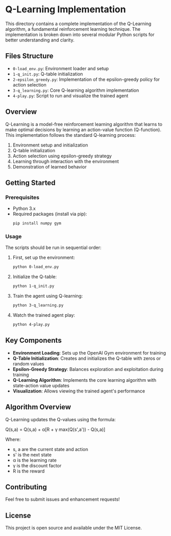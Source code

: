 # Q-Learning Implementation

This directory contains a complete implementation of the Q-Learning algorithm, a fundamental reinforcement learning technique. The implementation is broken down into several modular Python scripts for better understanding and clarity.

## Files Structure

- `0-load_env.py`: Environment loader and setup
- `1-q_init.py`: Q-table initialization
- `2-epsilon_greedy.py`: Implementation of the epsilon-greedy policy for action selection
- `3-q_learning.py`: Core Q-learning algorithm implementation
- `4-play.py`: Script to run and visualize the trained agent

## Overview

Q-Learning is a model-free reinforcement learning algorithm that learns to make optimal decisions by learning an action-value function (Q-function). This implementation follows the standard Q-learning process:

1. Environment setup and initialization
2. Q-table initialization
3. Action selection using epsilon-greedy strategy
4. Learning through interaction with the environment
5. Demonstration of learned behavior

## Getting Started

### Prerequisites

- Python 3.x
- Required packages (install via pip):
  ```bash
  pip install numpy gym
  ```

### Usage

The scripts should be run in sequential order:

1. First, set up the environment:
   ```bash
   python 0-load_env.py
   ```

2. Initialize the Q-table:
   ```bash
   python 1-q_init.py
   ```

3. Train the agent using Q-learning:
   ```bash
   python 3-q_learning.py
   ```

4. Watch the trained agent play:
   ```bash
   python 4-play.py
   ```

## Key Components

- **Environment Loading**: Sets up the OpenAI Gym environment for training
- **Q-Table Initialization**: Creates and initializes the Q-table with zeros or random values
- **Epsilon-Greedy Strategy**: Balances exploration and exploitation during training
- **Q-Learning Algorithm**: Implements the core learning algorithm with state-action value updates
- **Visualization**: Allows viewing the trained agent's performance

## Algorithm Overview

Q-Learning updates the Q-values using the formula:

Q(s,a) = Q(s,a) + α[R + γ max(Q(s',a')) - Q(s,a)]

Where:
- s, a are the current state and action
- s' is the next state
- α is the learning rate
- γ is the discount factor
- R is the reward

## Contributing

Feel free to submit issues and enhancement requests!

## License

This project is open source and available under the MIT License.